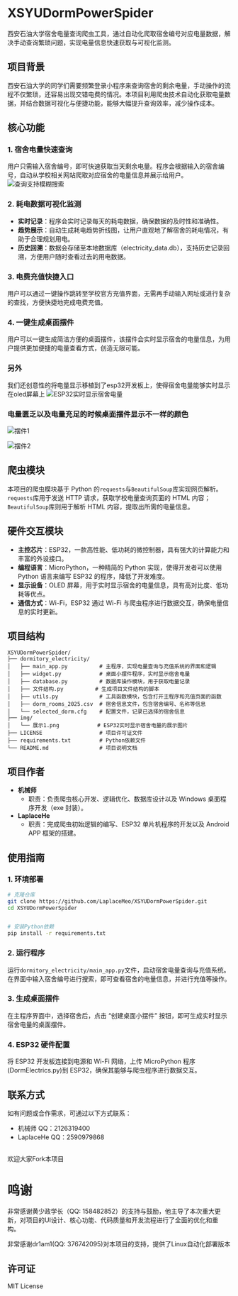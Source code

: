 # XSYUDormPowerSpider

西安石油大学宿舍电量查询爬虫工具，通过自动化爬取宿舍编号对应电量数据，解决手动查询繁琐问题，实现电量信息快速获取与可视化监测。

## 项目背景

西安石油大学的同学们需要频繁登录小程序来查询宿舍的剩余电量，手动操作的流程不仅繁琐，还容易出现交错电费的情况。本项目利用爬虫技术自动化获取电量数据，并结合数据可视化与便捷功能，能够大幅提升查询效率，减少操作成本。

## 核心功能

### 1. 宿舍电量快速查询
用户只需输入宿舍编号，即可快速获取当天剩余电量。程序会根据输入的宿舍编号，自动从学校相关网站爬取对应宿舍的电量信息并展示给用户。
![查询支持模糊搜索](img/查电费.png)
### 2. 耗电数据可视化监测
- **实时记录**：程序会实时记录每天的耗电数据，确保数据的及时性和准确性。
- **趋势展示**：自动生成耗电趋势折线图，让用户直观地了解宿舍的耗电情况，有助于合理规划用电。
- **历史回溯**：数据会存储至本地数据库（electricity_data.db），支持历史记录回溯，方便用户随时查看过去的用电数据。

### 3. 电费充值快捷入口
用户可以通过一键操作跳转至学校官方充值界面，无需再手动输入网址或进行复杂的查找，方便快捷地完成电费充值。

### 4. 一键生成桌面摆件
用户可以一键生成简洁方便的桌面摆件，该摆件会实时显示宿舍的电量信息，为用户提供更加便捷的电量查看方式，创造无限可能。

### 另外
我们还创意性的将电量显示移植到了esp32开发板上，使得宿舍电量能够实时显示在oled屏幕上
![ESP32实时显示宿舍电量](img/展示1.png)

### 电量匮乏以及电量充足的时候桌面摆件显示不一样的颜色
![摆件1](img/电量充足.png)

![摆件2](img/交电费.png)

## 爬虫模块

本项目的爬虫模块基于 Python 的`requests`与`BeautifulSoup`库实现网页解析。`requests`库用于发送 HTTP 请求，获取学校电量查询页面的 HTML 内容；`BeautifulSoup`库则用于解析 HTML 内容，提取出所需的电量信息。

## 硬件交互模块

- **主控芯片**：ESP32，一款高性能、低功耗的微控制器，具有强大的计算能力和丰富的外设接口。
- **编程语言**：MicroPython，一种精简的 Python 实现，使得开发者可以使用 Python 语言来编写 ESP32 的程序，降低了开发难度。
- **显示设备**：OLED 屏幕，用于实时显示宿舍的电量信息，具有高对比度、低功耗等优点。
- **通信方式**：Wi-Fi，ESP32 通过 Wi-Fi 与爬虫程序进行数据交互，确保电量信息的实时更新。

## 项目结构

```plaintext
XSYUDormPowerSpider/
├── dormitory_electricity/
│   ├── main_app.py          # 主程序，实现电量查询与充值系统的界面和逻辑
│   ├── widget.py            # 桌面小摆件程序，实时显示宿舍电量
│   ├── database.py          # 数据库操作模块，用于获取电量记录
│   ├── 文件结构.py          # 生成项目文件结构的脚本
│   ├── utils.py             # 工具函数模块，包含打开主程序和充值页面的函数
│   ├── dorm_rooms_2025.csv  # 宿舍信息文件，包含宿舍编号、名称等信息
│   └── selected_dorm.cfg    # 配置文件，记录已选择的宿舍信息
├── img/
│   └── 展示1.png            # ESP32实时显示宿舍电量的展示图片
├── LICENSE                  # 项目许可证文件
├── requirements.txt         # Python依赖文件
└── README.md                # 项目说明文档
```

## 项目作者

- **机械师**
  - 职责：负责爬虫核心开发、逻辑优化、数据库设计以及 Windows 桌面程序开发（exe 封装）。
- **LaplaceHe**
  - 职责：完成爬虫初始逻辑的编写、ESP32 单片机程序的开发以及 Android APP 框架的搭建。


## 使用指南

### 1. 环境部署

```bash
# 克隆仓库
git clone https://github.com/LaplaceMeo/XSYUDormPowerSpider.git
cd XSYUDormPowerSpider


# 安装Python依赖
pip install -r requirements.txt
```


### 2. 运行程序
运行`dormitory_electricity/main_app.py`文件，启动宿舍电量查询与充值系统。在界面中输入宿舍编号进行搜索，即可查看宿舍的电量信息，并进行充值等操作。

### 3. 生成桌面摆件
在主程序界面中，选择宿舍后，点击 “创建桌面小摆件” 按钮，即可生成实时显示宿舍电量的桌面摆件。

### 4. ESP32 硬件配置
将 ESP32 开发板连接到电源和 Wi-Fi 网络，上传 MicroPython 程序(DormElectrics.py)到 ESP32，确保其能够与爬虫程序进行数据交互。

## 联系方式

如有问题或合作需求，可通过以下方式联系：

- 机械师 QQ：2126319400
- LaplaceHe QQ：2590979868

##
欢迎大家Fork本项目

# 鸣谢

非常感谢黄少政学长（QQ: 158482852）的支持与鼓励，他主导了本次重大更新，对项目的UI设计、核心功能、代码质量和开发流程进行了全面的优化和重构。

非常感谢dr1am1(QQ: 376742095)对本项目的支持，提供了Linux自动化部署版本

## 许可证

MIT License